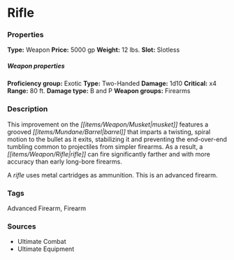 ﻿---
Title: "Rifle"
Type: "Weapon"
Price: "5000 gp"
Weight: "12 lbs."
Slot: "Slotless"
Proficiency group: "Exotic"
Weapon properties Type: "Two-Handed"
Damage: "1d10"
Critical: "x4"
Range: "80 ft."
Damage type: "B and P"
Weapon groups: "Firearms"
Description: |
  "This improvement on the musket features a grooved barrel that imparts a twisting, spiral motion to the bullet as it exits, stabilizing it and preventing the end-over-end tumbling common to projectiles from simpler firearms. As a result, a rifle can fire significantly farther and with more accuracy than early long-bore firearms.
  A rifle uses metal cartridges as ammunition. This is an advanced firearm."
Sources: "['Ultimate Combat', 'Ultimate Equipment']"
---

# Rifle

### Properties

**Type:** Weapon **Price:** 5000 gp **Weight:** 12 lbs. **Slot:** Slotless

##### Weapon properties

**Proficiency group:** Exotic **Type:** Two-Handed **Damage:** 1d10 **Critical:** x4 **Range:** 80 ft. **Damage type:** B and P **Weapon groups:** Firearms

### Description

This improvement on the _[[items/Weapon/Musket|musket]]_ features a grooved _[[items/Mundane/Barrel|barrel]]_ that imparts a twisting, spiral motion to the bullet as it exits, stabilizing it and preventing the end-over-end tumbling common to projectiles from simpler firearms. As a result, a _[[items/Weapon/Rifle|rifle]]_ can fire significantly farther and with more accuracy than early long-bore firearms.

A _rifle_ uses metal cartridges as ammunition. This is an advanced firearm.

### Tags

Advanced Firearm, Firearm

### Sources

* Ultimate Combat
* Ultimate Equipment